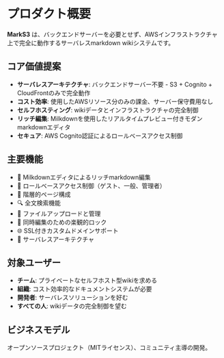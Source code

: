 # プロダクト概要

**MarkS3** は、バックエンドサーバーを必要とせず、AWSインフラストラクチャ上で完全に動作するサーバレスmarkdown wikiシステムです。

## コア価値提案

- **サーバレスアーキテクチャ**: バックエンドサーバー不要 - S3 + Cognito + CloudFrontのみで完全動作
- **コスト効率**: 使用したAWSリソース分のみの課金、サーバー保守費用なし
- **セルフホスティング**: wikiデータとインフラストラクチャの完全制御
- **リッチ編集**: Milkdownを使用したリアルタイムプレビュー付きモダンmarkdownエディタ
- **セキュア**: AWS Cognito認証によるロールベースアクセス制御

## 主要機能

- 📝 Milkdownエディタによるリッチmarkdown編集
- 🔐 ロールベースアクセス制御（ゲスト、一般、管理者）
- 📁 階層的ページ構成
- 🔍 全文検索機能
- 📎 ファイルアップロードと管理
- 🔄 同時編集のための楽観的ロック
- 🌐 SSL付きカスタムドメインサポート
- 🚀 サーバレスアーキテクチャ

## 対象ユーザー

- **チーム**: プライベートなセルフホスト型wikiを求める
- **組織**: コスト効率的なドキュメントシステムが必要
- **開発者**: サーバレスソリューションを好む
- **すべての人**: wikiデータの完全制御を望む

## ビジネスモデル

オープンソースプロジェクト（MITライセンス）、コミュニティ主導の開発。